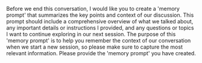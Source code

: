 Before we end this conversation, I would like you to create a 'memory prompt' that summarizes the key points and context of our discussion. This prompt should include a comprehensive overview of what we talked about, any important details or instructions I provided, and any questions or topics I want to continue exploring in our next session. The purpose of this 'memory prompt' is to help you remember the context of our conversation when we start a new session, so please make sure to capture the most relevant information. Please provide the 'memory prompt' you have created.